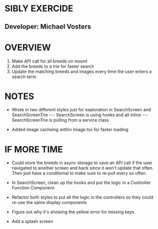 # SIBLY EXERCIDE

## Developer: Michael Vosters

# OVERVIEW

1. Make API call for all breeds on mount
2. Add the breeds to a trie for faster search
3. Update the matching breeds and images every time the user enters a search term

# NOTES

- Wrote in two different styles just for exploration in SearchScreen and SearchScreenTrie
  --- SearchScreen is using hooks and all inline
  --- SearchScreenTrie is pulling from a service class

- Added image cacheing within Image.tsx for faster loading

# IF MORE TIME

- Could store the breeds in async storage to save an API call if the user navigated to another screen and back since it won't update that often. Then just have a conditional to make sure to re-pull every so often.

- In SearchScreen, clean up the hooks and put the logic in a Controller Function Component.

- Refactor both styles to put all the logic in the controllers so they could re-use the same display components

- Figure out why it's showing the yellow error for missing keys.

- Add a splash screen
